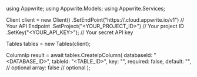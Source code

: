 using Appwrite;
using Appwrite.Models;
using Appwrite.Services;

Client client = new Client()
    .SetEndPoint("https://<REGION>.cloud.appwrite.io/v1") // Your API Endpoint
    .SetProject("<YOUR_PROJECT_ID>") // Your project ID
    .SetKey("<YOUR_API_KEY>"); // Your secret API key

Tables tables = new Tables(client);

ColumnIp result = await tables.CreateIpColumn(
    databaseId: "<DATABASE_ID>",
    tableId: "<TABLE_ID>",
    key: "",
    required: false,
    default: "", // optional
    array: false // optional
);